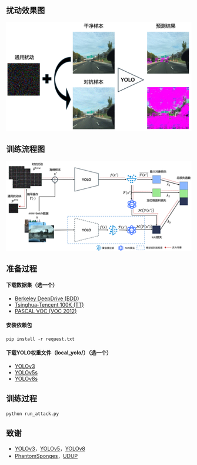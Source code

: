 ## 扰动效果图
![picture](https://github.com/ltxtyy/USP/blob/main/UniversalSpongePatch/images/picture.png)

## 训练流程图
![pipeline](https://github.com/ltxtyy/USP/blob/main/UniversalSpongePatch/images/pipeline.png)


## 准备过程
#### 下载数据集（选一个）
* [Berkeley DeepDrive (BDD)](https://doc.bdd100k.com/download.html#k-images)
* [Tsinghua‐Tencent 100K (TT)](https://cg.cs.tsinghua.edu.cn/traffic-sign)
* [PASCAL VOC (VOC 2012)](http://host.robots.ox.ac.uk/pascal/VOC/voc2012/index.html)

#### 安装依赖包
`pip install -r request.txt`
#### 下载YOLO权重文件（local_yolo/）（选一个）
* [YOLOv3](https://github.com/ultralytics/yolov3/releases/download/v9.6.0/yolov3.pt)
* [YOLOv5s](https://github.com/ultralytics/yolov5/releases/download/v6.1/yolov5s.pt)
* [YOLOv8s](https://github.com/ultralytics/assets/releases/download/v0.0.0/yolov8s.pt)


## 训练过程

`python run_attack.py`


## 致谢
* [YOLOv3](https://github.com/ultralytics/yolov3)，[YOLOv5](https://github.com/ultralytics/yolov5)，[YOLOv8](https://github.com/ultralytics/ultralytics)
* [PhantomSponges](https://github.com/AvishagS422/PhantomSponges)，[UDUP](https://github.com/QRICKDD/UDUP)